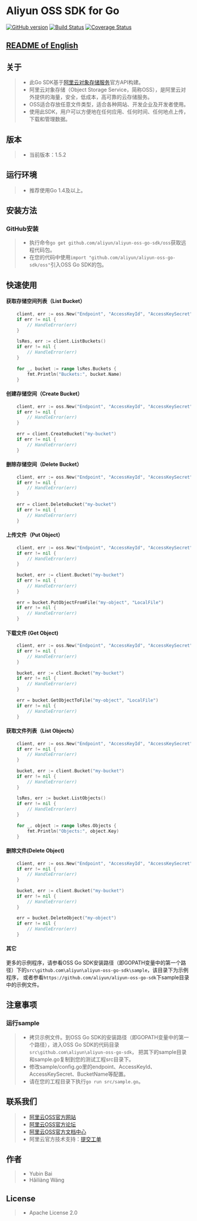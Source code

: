 # Aliyun OSS SDK for Go

[![GitHub version](https://badge.fury.io/gh/aliyun%2Faliyun-oss-go-sdk.svg)](https://badge.fury.io/gh/aliyun%2Faliyun-oss-go-sdk)
[![Build Status](https://travis-ci.org/aliyun/aliyun-oss-go-sdk.svg?branch=master)](https://travis-ci.org/aliyun/aliyun-oss-go-sdk)
[![Coverage Status](https://coveralls.io/repos/github/aliyun/aliyun-oss-go-sdk/badge.svg?branch=master)](https://coveralls.io/github/aliyun/aliyun-oss-go-sdk?branch=master)

## [README of English](https://github.com/aliyun/aliyun-oss-go-sdk/blob/master/README.md)

## 关于
> - 此Go SDK基于[阿里云对象存储服务](http://www.aliyun.com/product/oss/)官方API构建。
> - 阿里云对象存储（Object Storage Service，简称OSS），是阿里云对外提供的海量，安全，低成本，高可靠的云存储服务。
> - OSS适合存放任意文件类型，适合各种网站、开发企业及开发者使用。
> - 使用此SDK，用户可以方便地在任何应用、任何时间、任何地点上传，下载和管理数据。

## 版本
> - 当前版本：1.5.2

## 运行环境
> - 推荐使用Go 1.4及以上。

## 安装方法
### GitHub安装
> - 执行命令`go get github.com/aliyun/aliyun-oss-go-sdk/oss`获取远程代码包。
> - 在您的代码中使用`import "github.com/aliyun/aliyun-oss-go-sdk/oss"`引入OSS Go SDK的包。

## 快速使用
#### 获取存储空间列表（List Bucket）
```go
    client, err := oss.New("Endpoint", "AccessKeyId", "AccessKeySecret")
    if err != nil {
        // HandleError(err)
    }
    
    lsRes, err := client.ListBuckets()
    if err != nil {
        // HandleError(err)
    }
    
    for _, bucket := range lsRes.Buckets {
        fmt.Println("Buckets:", bucket.Name)
    }
```

#### 创建存储空间（Create Bucket）
```go
    client, err := oss.New("Endpoint", "AccessKeyId", "AccessKeySecret")
    if err != nil {
        // HandleError(err)
    }
    
    err = client.CreateBucket("my-bucket")
    if err != nil {
        // HandleError(err)
    }
```
    
#### 删除存储空间（Delete Bucket）
```go
    client, err := oss.New("Endpoint", "AccessKeyId", "AccessKeySecret")
    if err != nil {
        // HandleError(err)
    }
    
    err = client.DeleteBucket("my-bucket")
    if err != nil {
        // HandleError(err)
    }
```

#### 上传文件（Put Object）
```go
    client, err := oss.New("Endpoint", "AccessKeyId", "AccessKeySecret")
    if err != nil {
        // HandleError(err)
    }
    
    bucket, err := client.Bucket("my-bucket")
    if err != nil {
        // HandleError(err)
    }
    
    err = bucket.PutObjectFromFile("my-object", "LocalFile")
    if err != nil {
        // HandleError(err)
    }
```

#### 下载文件 (Get Object)
```go
    client, err := oss.New("Endpoint", "AccessKeyId", "AccessKeySecret")
    if err != nil {
        // HandleError(err)
    }
    
    bucket, err := client.Bucket("my-bucket")
    if err != nil {
        // HandleError(err)
    }
    
    err = bucket.GetObjectToFile("my-object", "LocalFile")
    if err != nil {
        // HandleError(err)
    }
```

#### 获取文件列表（List Objects）
```go
    client, err := oss.New("Endpoint", "AccessKeyId", "AccessKeySecret")
    if err != nil {
        // HandleError(err)
    }
    
    bucket, err := client.Bucket("my-bucket")
    if err != nil {
        // HandleError(err)
    }
    
    lsRes, err := bucket.ListObjects()
    if err != nil {
        // HandleError(err)
    }
    
    for _, object := range lsRes.Objects {
        fmt.Println("Objects:", object.Key)
    }
```
    
#### 删除文件(Delete Object)
```go
    client, err := oss.New("Endpoint", "AccessKeyId", "AccessKeySecret")
    if err != nil {
        // HandleError(err)
    }
    
    bucket, err := client.Bucket("my-bucket")
    if err != nil {
        // HandleError(err)
    }
    
    err = bucket.DeleteObject("my-object")
    if err != nil {
        // HandleError(err)
    }
```

#### 其它
更多的示例程序，请参看OSS Go SDK安装路径（即GOPATH变量中的第一个路径）下的`src\github.com\aliyun\aliyun-oss-go-sdk\sample`，该目录下为示例程序，
或者参看`https://github.com/aliyun/aliyun-oss-go-sdk`下sample目录中的示例文件。

## 注意事项
### 运行sample
> - 拷贝示例文件。到OSS Go SDK的安装路径（即GOPATH变量中的第一个路径），进入OSS Go SDK的代码目录`src\github.com\aliyun\aliyun-oss-go-sdk`，
把其下的sample目录和sample.go复制到您的测试工程src目录下。
> - 修改sample/config.go里的endpoint、AccessKeyId、AccessKeySecret、BucketName等配置。
> - 请在您的工程目录下执行`go run src/sample.go`。

## 联系我们
> - [阿里云OSS官方网站](http://oss.aliyun.com)
> - [阿里云OSS官方论坛](http://bbs.aliyun.com)
> - [阿里云OSS官方文档中心](http://www.aliyun.com/product/oss#Docs)
> - 阿里云官方技术支持：[提交工单](https://workorder.console.aliyun.com/#/ticket/createIndex)

## 作者
> - Yubin Bai
> - Hǎiliàng Wáng

## License
> - Apache License 2.0
